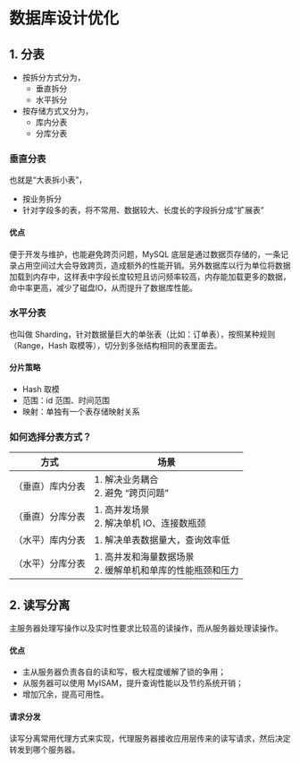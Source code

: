 # 数据库设计优化

## 1. 分表
- 按拆分方式分为，
    - 垂直拆分
    - 水平拆分
- 按存储方式又分为，
    - 库内分表
    - 分库分表

### 垂直分表
也就是“大表拆小表”，
- 按业务拆分
- 针对字段多的表，将不常用、数据较大、长度长的字段拆分成“扩展表”

#### 优点
便于开发与维护，也能避免跨页问题，MySQL 底层是通过数据页存储的，一条记录占用空间过大会导致跨页，造成额外的性能开销。另外数据库以行为单位将数据加载到内存中，这样表中字段长度较短且访问频率较高，内存能加载更多的数据，命中率更高，减少了磁盘IO，从而提升了数据库性能。

### 水平分表
也叫做 Sharding，针对数据量巨大的单张表（比如：订单表），按照某种规则（Range，Hash 取模等），切分到多张结构相同的表里面去。

#### 分片策略
- Hash 取模
- 范围：id 范围、时间范围
- 映射：单独有一个表存储映射关系

### 如何选择分表方式？
| 方式 | 场景 |
| :--: | -- |
| （垂直）库内分表 | 1. 解决业务耦合<br/>2. 避免 “跨页问题” |
| （垂直）分库分表 | 1. 高并发场景<br/>2. 解决单机 IO、连接数瓶颈 |
| （水平）库内分表 | 1. 解决单表数据量大，查询效率低 |
| （水平）分库分表 | 1. 高并发和海量数据场景<br/>2. 缓解单机和单库的性能瓶颈和压力 |


## 2. 读写分离

主服务器处理写操作以及实时性要求比较高的读操作，而从服务器处理读操作。

#### 优点
- 主从服务器负责各自的读和写，极大程度缓解了锁的争用；
- 从服务器可以使用 MyISAM，提升查询性能以及节约系统开销；
- 增加冗余，提高可用性。

#### 请求分发
读写分离常用代理方式来实现，代理服务器接收应用层传来的读写请求，然后决定转发到哪个服务器。